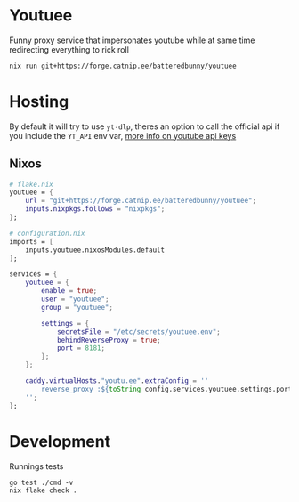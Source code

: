 
# Youtuee
Funny proxy service that impersonates youtube while at same time redirecting everything to rick roll

```bash
nix run git+https://forge.catnip.ee/batteredbunny/youtuee
```

# Hosting
By default it will try to use ``yt-dlp``, theres an option to call the official api if you include the ``YT_API`` env var, [more info on youtube api keys](https://developers.google.com/youtube/v3/getting-started)

## Nixos

```nix
# flake.nix
youtuee = {
    url = "git+https://forge.catnip.ee/batteredbunny/youtuee";
    inputs.nixpkgs.follows = "nixpkgs";
};
```

```nix
# configuration.nix
imports = [
    inputs.youtuee.nixosModules.default
];

services = {
    youtuee = {
        enable = true;
        user = "youtuee";
        group = "youtuee";

        settings = {
            secretsFile = "/etc/secrets/youtuee.env";
            behindReverseProxy = true;
            port = 8181;
        };
    };

    caddy.virtualHosts."youtu.ee".extraConfig = ''
        reverse_proxy :${toString config.services.youtuee.settings.port}
    '';
};
```

# Development

Runnings tests

```
go test ./cmd -v
nix flake check .
```